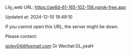 Lily_web URL: https://ae6d-61-165-102-156.ngrok-free.app

Updated at: 2024-12-10 19:49:10

If you cannot open this URL, the server might be down.

Please contact: 

goley04@foxmail.com Or Wechat:GL_yeaH